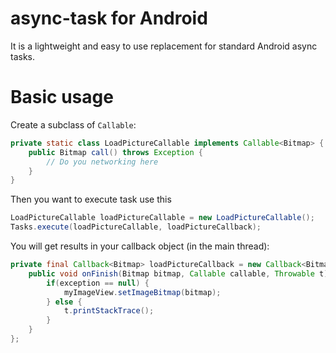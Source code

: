 async-task for Android
===========================

It is a lightweight and easy to use replacement for standard Android async tasks.

Basic usage
===========

Create a subclass of `Callable`:

```java
private static class LoadPictureCallable implements Callable<Bitmap> {
	public Bitmap call() throws Exception {
		// Do you networking here
	}
}
```

Then you want to execute task use this

```java
LoadPictureCallable loadPictureCallable = new LoadPictureCallable();
Tasks.execute(loadPictureCallable, loadPictureCallback);
```

You will get results in your callback object (in the main thread):

```java
private final Callback<Bitmap> loadPictureCallback = new Callback<Bitmap>() {
	public void onFinish(Bitmap bitmap, Callable callable, Throwable t) {
		if(exception == null) {
			myImageView.setImageBitmap(bitmap);
		} else {
			t.printStackTrace();
		}
	}
};
```
